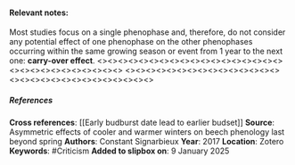 #### **Relevant notes**:
Most studies focus on a single phenophase and, therefore, do not consider any potential effect of one phenophase on the other phenophases occurring within the same growing season or event from 1 year to the next one: **carry-over effect**.
<><><><><><><><><><><><><><><><><><><><><><><><><><><><><>
<><><><><><><><><><><><><><><><><><><><><><><><><><><><><>
##### References
**Cross references**: 
[[Early budburst date lead to earlier budset]]
**Source**:  Asymmetric effects of cooler and warmer winters on beech phenology last beyond spring
**Authors**: Constant Signarbieux
**Year**: 2017
**Location**: Zotero
**Keywords**: #Criticism 
**Added to slipbox on**: 9 January 2025
